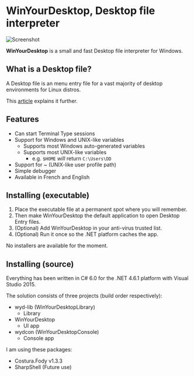# WinYourDesktop, Desktop file interpreter

![Screenshot](http://guitarxhero.github.io/imgs/wyd2.png)

**WinYourDesktop** is a small and fast Desktop file interpreter for Windows.

## What is a Desktop file?

A Desktop file is an menu entry file for a vast majority of desktop environments for Linux distros.

This [article](http://www.linuxtopia.org/online_books/linux_desktop_guides/gnome_2.14_admin_guide/menustructure-desktopentry.html) explains it further.

## Features

- Can start Terminal Type sessions
- Support for Windows and UNIX-like variables
  - Supports most Windows auto-generated variables
  - Supports most UNIX-like variables
    - e.g. `$HOME` _will_ return `C:\Users\DD`
- Support for ~ (UNIX-like user profile path)
- Simple debugger
- Available in French and English

## Installing (executable)

1. Place the executable file at a permanent spot where you will remember.
2. Then make WinYourDesktop the default application to open Desktop Entry files.
3. (Optional) Add WinYourDesktop in your anti-virus trusted list.
4. (Optional) Run it once so the .NET platform caches the app.

No installers are available for the moment.

## Installing (source)

Everything has been written in C# 6.0 for the .NET 4.6.1 platform with Visual Studio 2015.

The solution consists of three projects (build order respectively):

- wyd-lib (WinYourDesktopLibrary)
  - Library
- WinYourDesktop
  - UI app
- wydcon (WinYourDesktopConsole)
  - Console app

I am using these packages:
- Costura.Fody v1.3.3
- SharpShell (Future use)